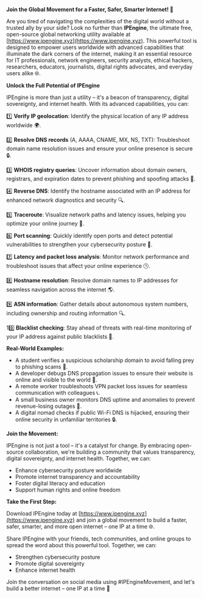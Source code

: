 **Join the Global Movement for a Faster, Safer, Smarter Internet! 🚀**

Are you tired of navigating the complexities of the digital world without a trusted ally by your side? Look no further than **IPEngine**, the ultimate free, open-source global networking utility available at [https://www.ipengine.xyz](https://www.ipengine.xyz). This powerful tool is designed to empower users worldwide with advanced capabilities that illuminate the dark corners of the internet, making it an essential resource for IT professionals, network engineers, security analysts, ethical hackers, researchers, educators, journalists, digital rights advocates, and everyday users alike 🌐.

**Unlock the Full Potential of IPEngine**

IPEngine is more than just a utility – it's a beacon of transparency, digital sovereignty, and internet health. With its advanced capabilities, you can:

1️⃣ **Verify IP geolocation**: Identify the physical location of any IP address worldwide 🌍.

2️⃣ **Resolve DNS records** (A, AAAA, CNAME, MX, NS, TXT): Troubleshoot domain name resolution issues and ensure your online presence is secure 🔒.

3️⃣ **WHOIS registry queries**: Uncover information about domain owners, registrars, and expiration dates to prevent phishing and spoofing attacks 🚨.

4️⃣ **Reverse DNS**: Identify the hostname associated with an IP address for enhanced network diagnostics and security 🔍.

5️⃣ **Traceroute**: Visualize network paths and latency issues, helping you optimize your online journey 📡.

6️⃣ **Port scanning**: Quickly identify open ports and detect potential vulnerabilities to strengthen your cybersecurity posture 🔐.

7️⃣ **Latency and packet loss analysis**: Monitor network performance and troubleshoot issues that affect your online experience 🕒.

8️⃣ **Hostname resolution**: Resolve domain names to IP addresses for seamless navigation across the internet 🌎.

9️⃣ **ASN information**: Gather details about autonomous system numbers, including ownership and routing information 🔍.

10️⃣ **Blacklist checking**: Stay ahead of threats with real-time monitoring of your IP address against public blacklists 🚨.

**Real-World Examples:**

* A student verifies a suspicious scholarship domain to avoid falling prey to phishing scams 👀.
* A developer debugs DNS propagation issues to ensure their website is online and visible to the world 🔁.
* A remote worker troubleshoots VPN packet loss issues for seamless communication with colleagues 📞.
* A small business owner monitors DNS uptime and anomalies to prevent revenue-losing outages 💸.
* A digital nomad checks if public Wi-Fi DNS is hijacked, ensuring their online security in unfamiliar territories 🔒.

**Join the Movement:**

IPEngine is not just a tool – it's a catalyst for change. By embracing open-source collaboration, we're building a community that values transparency, digital sovereignty, and internet health. Together, we can:

* Enhance cybersecurity posture worldwide
* Promote internet transparency and accountability
* Foster digital literacy and education
* Support human rights and online freedom

**Take the First Step:**

Download IPEngine today at [https://www.ipengine.xyz](https://www.ipengine.xyz) and join a global movement to build a faster, safer, smarter, and more open internet – one IP at a time 🌐.

Share IPEngine with your friends, tech communities, and online groups to spread the word about this powerful tool. Together, we can:

* Strengthen cybersecurity posture
* Promote digital sovereignty
* Enhance internet health

Join the conversation on social media using #IPEngineMovement, and let's build a better internet – one IP at a time 🚀